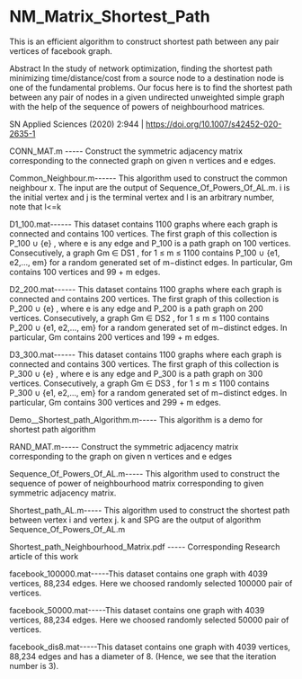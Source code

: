 # NM_Matrix_Shortest_Path
This is an efficient algorithm to construct shortest path between any pair vertices of facebook graph. 

Abstract
In the study of network optimization, finding the shortest path minimizing time/distance/cost from a source node to a
destination node is one of the fundamental problems. Our focus here is to find the shortest path between any pair of
nodes in a given undirected unweighted simple graph with the help of the sequence of powers of neighbourhood
matrices. 

SN Applied Sciences (2020) 2:944 | https://doi.org/10.1007/s42452-020-2635-1


CONN_MAT.m ----- Construct the symmetric adjacency matrix corresponding to the connected graph on given n vertices and e edges. 

Common_Neighbour.m------  This algorithm used to construct the common neighbour x. The input are the output of Sequence_Of_Powers_Of_AL.m.  i is the initial vertex and j is the terminal vertex and l is an arbitrary number, note that l<=k

D1_100.mat------ This dataset contains 1100 graphs where each graph is connected and contains 100 vertices. The first graph of this collection is P_100 ∪ {e} , where e is any edge and P_100 is a path graph on 100 vertices. Consecutively, a graph Gm ∈ DS1 , for 1 ≤ m ≤ 1100 contains P_100 ∪ {e1, e2,…, em} for a random generated set of m−distinct edges. In particular, Gm contains 100 vertices and 99 + m edges.

D2_200.mat------ This dataset contains 1100 graphs where each graph is connected and contains 200 vertices. The first graph of this collection is P_200 ∪ {e} , where e is any edge and P_200 is a path graph on 200 vertices. Consecutively, a graph Gm ∈ DS2 , for 1 ≤ m ≤ 1100 contains P_200 ∪ {e1, e2,…, em} for a random generated set of m−distinct edges. In particular, Gm contains 200 vertices and 199 + m edges.

D3_300.mat------ This dataset contains 1100 graphs where each graph is connected and contains 300 vertices. The first graph of this collection is P_300 ∪ {e} , where e is any edge and P_300 is a path graph on 300 vertices. Consecutively, a graph Gm ∈ DS3 , for 1 ≤ m ≤ 1100 contains P_300 ∪ {e1, e2,…, em} for a random generated set of m−distinct edges. In particular, Gm contains 300 vertices and 299 + m edges.

Demo__Shortest_path_Algorithm.m----- This algorithm is a demo for shortest path algorithm

RAND_MAT.m----- Construct the symmetric adjacency matrix corresponding to the graph on given n vertices and e edges

Sequence_Of_Powers_Of_AL.m----- This algorithm used to construct the sequence of power of neighbourhood matrix corresponding to given symmetric adjacency matrix.

Shortest_path_AL.m----- This algorithm used to construct the shortest path between vertex i and vertex j. k and SPG are the output of algorithm Sequence_Of_Powers_Of_AL.m

Shortest_path_Neighbourhood_Matrix.pdf ----- Corresponding Research article of this work 

facebook_100000.mat-----This dataset contains one graph with 4039 vertices, 88,234 edges. Here we choosed randomly selected 100000 pair of vertices. 

facebook_50000.mat-----This dataset contains one graph with 4039 vertices, 88,234 edges. Here we choosed randomly selected 50000 pair of vertices.

facebook_dis8.mat-----This dataset contains one graph with 4039 vertices, 88,234 edges and has a diameter of 8. (Hence, we see
that the iteration number is 3).
